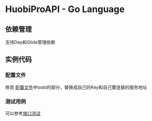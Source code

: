 # HuobiProAPI - Go Language

## 依赖管理 
支持Dep和Glide管理依赖

## 实例代码 
### 配置文件  
修改 [配置文件](./config/config.go)中*todo*的部分，替换成自己的Key和自己要连接的服务地址
### 测试用例  
可以参考[接口测试](./services/Market_test.go)
